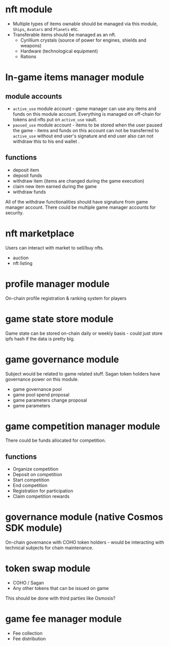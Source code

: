 # nft module

- Multiple types of items ownable should be managed via this module, `Ships`, `Avatars` and `Planets` etc.
- Transferable items should be managed as an nft.
    - Cyrillium crystals (source of power for engines, shields and weapons)
    - Hardware (technological equipment)
    - Rations

# In-game items manager module

## module accounts

- `active_use` module account - game manager can use any items and funds on this module account. Everything is managed on off-chain for tokens and nfts put on `active_use` vault.
- `paused_use` module account - items to be stored when the user paused the game - items and funds on this account can not be transferred to `active_use` without end user's signature and end user also can not withdraw this to his end wallet .

## functions

- deposit item
- deposit funds
- withdraw item (items are changed during the game execution)
- claim new item earned during the game
- withdraw funds

All of the withdraw functionalities should have signature from game manager account.
There could be multiple game manager accounts for security.

# nft marketplace

Users can interact with market to sell/buy nfts.

- auction
- nft listing

# profile manager module

On-chain profile registration & ranking system for players

# game state store module

Game state can be stored on-chain daily or weekly basis - could just store ipfs hash if the data is pretty big.

# game governance module

Subject would be related to game related stuff.
Sagan token holders have governance power on this module.

- game governance pool
- game pool spend proposal
- game parameters change proposal
- game parameters

# game competition manager module

There could be funds allocated for competition.

## functions

- Organize competition
- Deposit on competition
- Start competition
- End competition
- Registration for participation
- Claim competition rewards

# governance module (native Cosmos SDK module)

On-chain governance with COHO token holders - would be interacting with technical subjects for chain maintenance.

# token swap module

- COHO / Sagan
- Any other tokens that can be issued on game

This should be done with third parties like Osmosis?

# game fee manager module

- Fee collection
- Fee distribution
